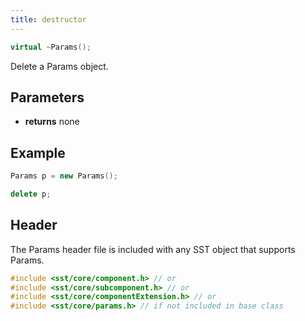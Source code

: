 ```yaml
---
title: destructor
---
```

```cpp
virtual ~Params();
```

Delete a Params object.

## Parameters
* **returns** none


## Example

```cpp
Params p = new Params();

delete p;
```

## Header
The Params header file is included with any SST object that supports Params.
```cpp
#include <sst/core/component.h> // or
#include <sst/core/subcomponent.h> // or
#include <sst/core/componentExtension.h> // or
#include <sst/core/params.h> // if not included in base class
```
